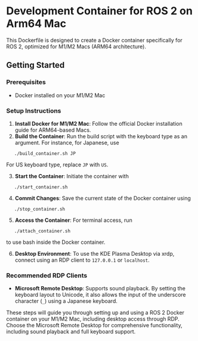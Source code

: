 # Development Container for ROS 2 on Arm64 Mac

This Dockerfile is designed to create a Docker container specifically for ROS 2, optimized for M1/M2 Macs (ARM64 architecture).

## Getting Started

### Prerequisites
- Docker installed on your M1/M2 Mac

### Setup Instructions

1. **Install Docker for M1/M2 Mac**: 
   Follow the official Docker installation guide for ARM64-based Macs.
2. **Build the Container**: 
   Run the build script with the keyboard type as an argument. For instance, for Japanese, use

```
   ./build_container.sh JP
```

   For US keyboard type, replace `JP` with `US`.
   
3. **Start the Container**: 
   Initiate the container with

```
   ./start_container.sh
```
   
4. **Commit Changes**: 
   Save the current state of the Docker container using

```
   ./stop_container.sh
```
   
5. **Access the Container**: 
   For terminal access, run

```
   ./attach_container.sh
```

   to use bash inside the Docker container.
   
6. **Desktop Environment**: 
   To use the KDE Plasma Desktop via xrdp, connect using an RDP client to `127.0.0.1` or `localhost`.

### Recommended RDP Clients

- **Microsoft Remote Desktop**: 
  Supports sound playback. By setting the keyboard layout to Unicode, it also allows the input of the underscore character (`_`) using a Japanese keyboard.

These steps will guide you through setting up and using a ROS 2 Docker container on your M1/M2 Mac, including desktop access through RDP. Choose the Microsoft Remote Desktop for comprehensive functionality, including sound playback and full keyboard support.
